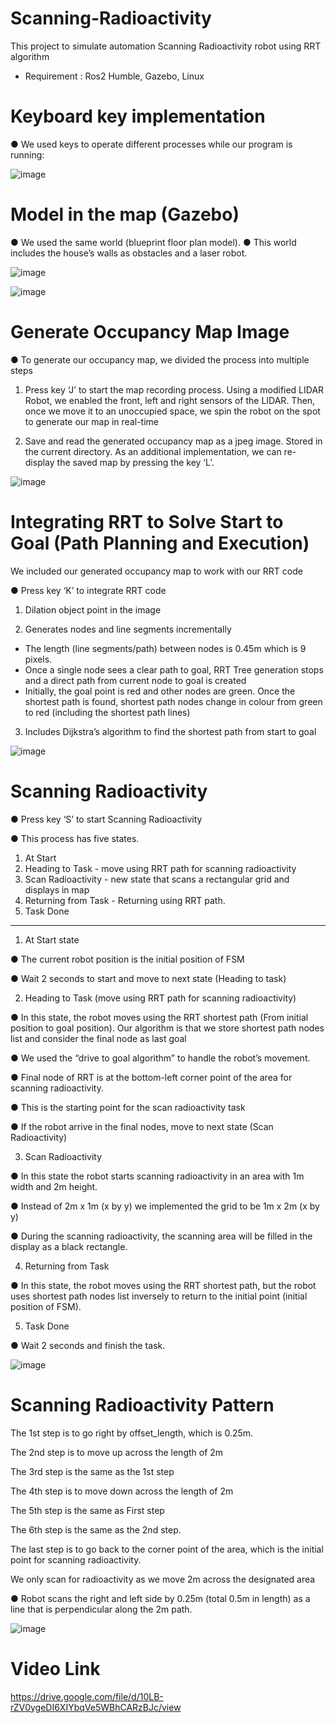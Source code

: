 # Scanning-Radioactivity
This project to simulate automation Scanning Radioactivity robot using RRT algorithm

* Requirement : Ros2 Humble, Gazebo, Linux

# Keyboard key implementation
● We used keys to operate different processes while our program is running:

![image](https://github.com/lonhb0124/Scanning-Radioactivity/assets/111609834/3dc8e905-5954-4d0e-a2d2-613f19f145e1)

# Model in the map (Gazebo)
● We used the same world (blueprint floor plan model).
● This world includes the house’s walls as obstacles and a laser robot.

![image](https://github.com/lonhb0124/Scanning-Radioactivity/assets/111609834/af81208b-9a58-413c-af15-c5479ad96f20)


![image](https://github.com/lonhb0124/Scanning-Radioactivity/assets/111609834/114505da-9ffc-417d-ba7c-47781223fa9d)

# Generate Occupancy Map Image

● To generate our occupancy map, we divided the process into multiple steps

1) Press key ‘J’ to start the map recording process. Using a modified LIDAR Robot, we enabled the front, left and right sensors of the LIDAR. Then, once we move it to an unoccupied space, we spin the robot on the spot to generate our map in real-time

2) Save and read the generated occupancy map as a jpeg image. Stored in the current directory. As an additional implementation, we can re-display the saved map by pressing the key ‘L’.

![image](https://github.com/lonhb0124/Scanning-Radioactivity/assets/111609834/edb67bd7-6232-4220-ba87-7a4fdeab4483)

# Integrating RRT to Solve Start to Goal (Path Planning and Execution)

We included our generated occupancy map to work with our RRT code

● Press key ‘K’ to integrate RRT code

1. Dilation object point in the image

2. Generates nodes and line segments incrementally

- The length (line segments/path) between nodes is 0.45m which is 9 pixels.
- Once a single node sees a clear path to goal, RRT Tree generation stops and a direct path from current node to goal is created
- Initially, the goal point is red and other nodes are green. Once the shortest path is found, shortest path nodes change in colour from green to red (including the shortest path lines)

3. Includes Dijkstra’s algorithm to find the shortest path from start to goal

![image](https://github.com/lonhb0124/Scanning-Radioactivity/assets/111609834/9607b312-e61b-45d8-ae29-d3d25812089f)

# Scanning Radioactivity

● Press key ‘S’ to start Scanning Radioactivity

● This process has five states.

1. At Start
2. Heading to Task - move using RRT path for scanning radioactivity
3. Scan Radioactivity - new state that scans a rectangular grid and displays in map
4. Returning from Task - Returning using RRT path.
5. Task Done
-----------------------------------------------------------------------------------------------------

1. At Start state

● The current robot position is the initial position of FSM

● Wait 2 seconds to start and move to next state (Heading to task)

2. Heading to Task (move using RRT path for scanning radioactivity)

● In this state, the robot moves using the RRT shortest path (From initial position to goal position). Our algorithm is that we store shortest path nodes list and consider the final node as last goal

● We used the “drive to goal algorithm” to handle the robot’s movement.

● Final node of RRT is at the bottom-left corner point of the area for scanning radioactivity.

● This is the starting point for the scan radioactivity task

● If the robot arrive in the final nodes, move to next state (Scan Radioactivity)

3. Scan Radioactivity

● In this state the robot starts scanning radioactivity in an area with 1m width and 2m height.

● Instead of 2m x 1m (x by y) we implemented the grid to be 1m x 2m (x by y)

● During the scanning radioactivity, the scanning area will be filled in the display as a black rectangle.

4. Returning from Task

● In this state, the robot moves using the RRT shortest path, but the robot uses shortest path nodes list inversely to return to the initial point (initial position of FSM).

5. Task Done

● Wait 2 seconds and finish the task.

![image](https://github.com/lonhb0124/Scanning-Radioactivity/assets/111609834/3b0ab5dd-09b5-4a19-beca-c2baedc429f4)

# Scanning Radioactivity Pattern
The 1st step is to go right by offset_length, which is 0.25m.

The 2nd step is to move up across the length of 2m

The 3rd step is the same as the 1st step

The 4th step is to move down across the length of 2m

The 5th step is the same as First step

The 6th step is the same as the 2nd step.

The last step is to go back to the corner point of the area, which is the initial point for scanning radioactivity.

We only scan for radioactivity as we move 2m across the designated area

● Robot scans the right and left side by 0.25m (total 0.5m in length) as a line that is perpendicular along the 2m path.

![image](https://github.com/lonhb0124/Scanning-Radioactivity/assets/111609834/33266f09-49f0-493c-b771-f9715b87b947)

# Video Link

https://drive.google.com/file/d/10LB-rZV0ygeDI6XIYbqVe5WBhCARzBJc/view


